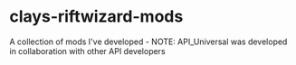# clays-riftwizard-mods
A collection of mods I've developed - NOTE: API_Universal was developed in collaboration with other API developers
